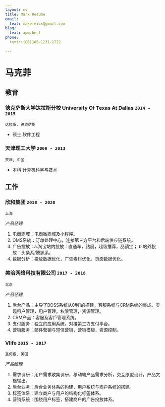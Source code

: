 ```yaml
---
layout: cv
title: Mark Resume
email:
  text: makefeics@gmail.com
blog:
  text: apm.best
phone:
  text:+(86)186-1231-1722
  
---
```


# 马克菲

<!--
include contact information from the front matter
Supported arguments:
    - homepage: url, text
    - phone
    - email
-->


## 教育

### **德克萨斯大学达拉斯分校 University Of Texas At Dallas** `2014 - 2015`

```
达拉斯, 德克萨斯 
```

- 硕士 软件工程

### **天津理工大学** `2009 - 2013`

```
天津, 中国
```

- 本科 计算机科学与技术

## 工作

### **欣和集团** `2018 - 2020`

```
上海
```

_产品经理_<br>


1. 电商商城：电商微商城及小程序。
2. OMS系統：订单处理中心，连接第三方平台和后端供应链系统。
3. 广告投放：a.淘宝站内投放：直通车，钻展，超级推荐，品销宝； b.站外投放：头条系/騰訊系。
4. 数据分析：投放数据优化，广告素材优化，页面数据优化。

### **美洽网络科技有限公司** `2017 - 2018`

```
北京
```

_产品经理_<br>


1. 后台产品：主导了BOSS系统从0到1的搭建，客服系统与CRM系统的集成，实现租户管理，用户管理，权限管理，资源管理。
2. CRM产品：客服及客戶管理系统。
3. 支付服务：独立的应用系统，对接第三方支付平台。
4. 营销服务：邮件营销与短信营销，营销模板，资源控制。



### **Vlife** `2015 - 2017`

```
圣何塞, 美国
```

_产品经理_<br>

1. 需求调研：用户需求收集调研，移动端产品需求分析，交互原型设计，产品文档输出。
2. 后台业务：后台业务体系的构建，用户系统与商户系统的搭建。
3. 标签体系：建立商户与用户的结构化标签体系。
4. 营销系统：围绕用户标签，搭建商户的广告投放体系。




